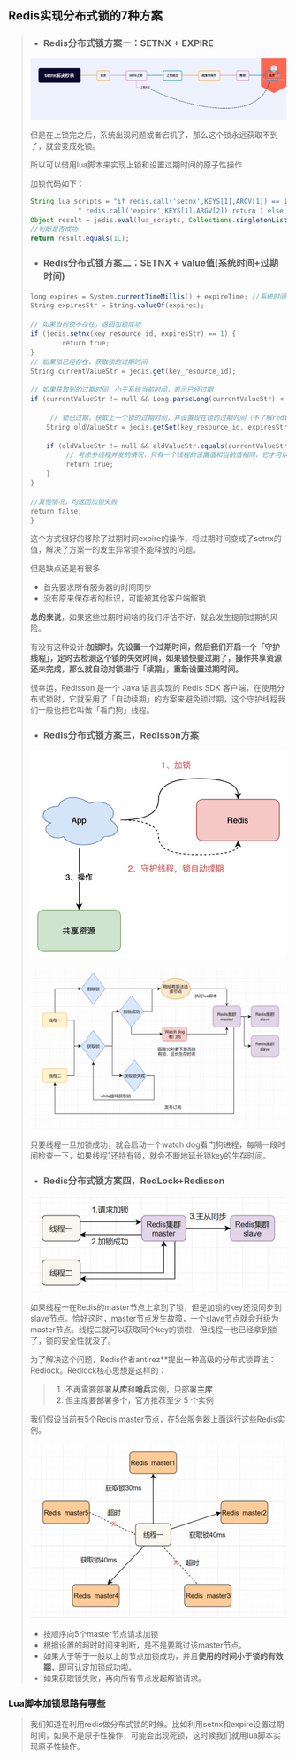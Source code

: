## Redis实现分布式锁的7种方案

> - ### Redis分布式锁方案一：SETNX + EXPIRE
>
> ![image-20221230154209698](%E5%88%86%E5%B8%83%E5%BC%8F%E9%94%81/image-20221230154209698.png)
>
> 但是在上锁完之后，系统出现问题或者宕机了，那么这个锁永远获取不到了，就会变成死锁。
>
> 所以可以借用lua脚本来实现上锁和设置过期时间的原子性操作
>
> 加锁代码如下：
>
> ```java
> String lua_scripts = "if redis.call('setnx',KEYS[1],ARGV[1]) == 1 then" +
>             " redis.call('expire',KEYS[1],ARGV[2]) return 1 else return 0 end";   
> Object result = jedis.eval(lua_scripts, Collections.singletonList(key_resource_id), Collections.singletonList(values));
> //判断是否成功
> return result.equals(1L);
> ```
>
> - ### Redis分布式锁方案二：SETNX + value值(系统时间+过期时间)
>
> ```java
> long expires = System.currentTimeMillis() + expireTime; //系统时间+设置的过期时间
> String expiresStr = String.valueOf(expires);
> 
> // 如果当前锁不存在，返回加锁成功
> if (jedis.setnx(key_resource_id, expiresStr) == 1) {
>         return true;
> } 
> // 如果锁已经存在，获取锁的过期时间
> String currentValueStr = jedis.get(key_resource_id);
> 
> // 如果获取到的过期时间，小于系统当前时间，表示已经过期
> if (currentValueStr != null && Long.parseLong(currentValueStr) < System.currentTimeMillis()) {
> 
>      // 锁已过期，获取上一个锁的过期时间，并设置现在锁的过期时间（不了解redis的getSet命令的小伙伴，可以去官网看下哈）
>     String oldValueStr = jedis.getSet(key_resource_id, expiresStr);
>     
>     if (oldValueStr != null && oldValueStr.equals(currentValueStr)) {
>          // 考虑多线程并发的情况，只有一个线程的设置值和当前值相同，它才可以加锁
>          return true;
>     }
> }
>         
> //其他情况，均返回加锁失败
> return false;
> }
> 
> ```
>
> 这个方式很好的移除了过期时间expire的操作，将过期时间变成了setnx的值，解决了方案一的发生异常锁不能释放的问题。
>
> 但是缺点还是有很多
>
> - 首先要求所有服务器的时间同步
> - 没有原来保存者的标识，可能被其他客户端解锁
>
> 
>
> **总的来说**，如果这些过期时间啥的我们评估不好，就会发生提前过期的风险。
>
> 有没有这种设计:**加锁时，先设置一个过期时间，然后我们开启一个「守护线程」，定时去检测这个锁的失效时间，如果锁快要过期了，操作共享资源还未完成，那么就自动对锁进行「续期」，重新设置过期时间。**
>
> 很幸运，Redisson 是一个 Java 语言实现的 Redis SDK 客户端，在使用分布式锁时，它就采用了「自动续期」的方案来避免锁过期，这个守护线程我们一般也把它叫做「看门狗」线程。
>
> - ### Redis分布式锁方案三，Redisson方案
>
> ![图片](%E5%88%86%E5%B8%83%E5%BC%8F%E9%94%81/640.png)
>
> ![图片](%E5%88%86%E5%B8%83%E5%BC%8F%E9%94%81/640-1672390858985-3.png)
>
> 只要线程一旦加锁成功，就会启动一个watch dog看门狗进程，每隔一段时间检查一下，如果线程1还持有锁，就会不断地延长锁key的生存时间。
>
> ### 
>
> - ### Redis分布式锁方案四，RedLock+Redisson
>
> ![图片](%E5%88%86%E5%B8%83%E5%BC%8F%E9%94%81/640-1672391032963-6.png)
>
> 如果线程一在Redis的master节点上拿到了锁，但是加锁的key还没同步到slave节点。恰好这时，master节点发生故障，一个slave节点就会升级为master节点。线程二就可以获取同个key的锁啦，但线程一也已经拿到锁了，锁的安全性就没了。
>
> 为了解决这个问题，Redis作者antirez**提出一种高级的分布式锁算法：Redlock。Redlock核心思想是这样的：
>
> > 1. 不再需要部署**从库**和**哨兵**实例，只部署**主库**
> > 2. 但主库要部署多个，官方推荐至少 5 个实例
>
> 我们假设当前有5个Redis master节点，在5台服务器上面运行这些Redis实例。
>
> ![图片](%E5%88%86%E5%B8%83%E5%BC%8F%E9%94%81/640-1672391160945-9.png)
>
> - 按顺序向5个master节点请求加锁
> - 根据设置的超时时间来判断，是不是要跳过该master节点。
> - 如果大于等于一般以上的节点加锁成功，并且**使用的时间小于锁的有效期**，即可认定加锁成功啦。
> - 如果获取锁失败，再向所有节点发起解锁请求。



### Lua脚本加锁思路有哪些

> 我们知道在利用redis做分布式锁的时候。比如利用setnx和expire设置过期时间，如果不是原子性操作，可能会出现死锁，这时候我们就用lua脚本实现原子性操作。

